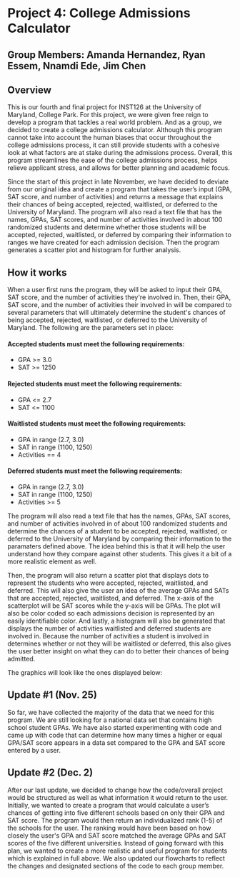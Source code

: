 # Project 4: College Admissions Calculator
## Group Members: Amanda Hernandez, Ryan Essem, Nnamdi Ede, Jim Chen
## Overview

This is our fourth and final project for INST126 at the University of Maryland, College Park. For this project, we were given free reign to develop a program that tackles a real world problem. And as a group, we decided to create a college admissions calculator. Although this program cannot take into account the human biases that occur throughout the college admissions process, it can still provide students with a cohesive look at what factors are at stake during the admissions process. Overall, this program streamlines the ease of the college admissions process, helps relieve applicant stress, and allows for better planning and academic focus. 

Since the start of this project in late November, we have decided to deviate from our original idea and create a program that takes the user’s input (GPA, SAT score, and number of activities) and returns a message that explains their chances of being accepted, rejected, waitlisted, or deferred to the University of Maryland. The program will also read a text file that has the names, GPAs, SAT scores, and number of activities involved in about 100 randomized students and determine whether those students will be accepted, rejected, waitlisted, or deferred by comparing their information to ranges we have created for each admission decision. Then the program generates a scatter plot and histogram for further analysis. 

## How it works

When a user first runs the program, they will be asked to input their GPA, SAT score, and the number of activities they're involved in. Then, their GPA, SAT score, and the number of activities their involved in will be compared to several parameters that will ultimately determine the student's chances of being accepted, rejected, waitlisted, or deferred to the University of Maryland. The following are the parameters set in place: 

#### Accepted students must meet the following requirements: 
* GPA >= 3.0
* SAT >= 1250

#### Rejected students must meet the following requirements:
* GPA <= 2.7
* SAT <= 1100

#### Waitlisted students must meet the following requirements: 
* GPA in range (2.7, 3.0)
* SAT in range (1100, 1250)
* Activities == 4

#### Deferred students must meet the following requirements:
* GPA in range (2.7, 3.0)
* SAT in range (1100, 1250)
* Activities >= 5

The program will also read a text file that has the names, GPAs, SAT scores, and number of activities involved in of about 100 randomized students and determine the chances of a student to be accepted, rejected, waitlisted, or deferred to the University of Maryland by comparing their information to the paramaters defined above. The idea behind this is that it will help the user understand how they compare against other students. This gives it a bit of a more realistic element as well.

Then, the program will also return a scatter plot that displays dots to represent the students who were accepted, rejected, waitlisted, and deferred. This will also give the user an idea of the average GPAs and SATs that are accepted, rejected, waitlisted, and deferred. The x-axis of the scatterplot will be SAT scores while the y-axis will be GPAs. The plot will also be color coded so each admissions decision is represented by an easily identifiable color. And lastly, a histogram will also be generated that displays the number of activities waitlisted and deferred students are involved in. Because the number of activities a student is involved in determines whether or not they will be waitlisted or deferred, this also gives the user better insight on what they can do to better their chances of being admitted.

The graphics will look like the ones displayed below: 

## Update #1 (Nov. 25)

So far, we have collected the majority of the data that we need for this program. We are still looking for a national data set that contains high school student GPAs. We have also started experimenting with code and came up with code that can determine how many times a higher or equal GPA/SAT score appears in a data set compared to the GPA and SAT score entered by a user.

## Update #2 (Dec. 2)

After our last update, we decided to change how the code/overall project would be structured as well as what information it would return to the user. Initially, we wanted to create a program that would calculate a user’s chances of getting into five different schools based on only their GPA and SAT score. The program would then return an individualized rank (1-5) of the schools for the user. The ranking would have been based on how closely the user's GPA and SAT score matched the average GPAs and SAT scores of the five different universities. Instead of going forward with this plan, we wanted to create a more realistic and useful program for students which is explained in full above. We also updated our flowcharts to reflect the changes and designated sections of the code to each group member. 
